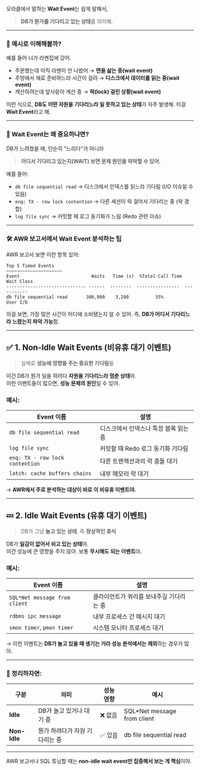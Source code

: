 오라클에서 말하는 **Wait Event**는 쉽게 말해서,  

> **DB가 뭔가를 기다리고 있는 상태**를 의미해.

---

### 🍜 예시로 이해해볼까?

예를 들어 너가 라멘집에 갔어.
- 주문했는데 아직 라멘이 안 나왔어 → **면을 삶는 중(wait event)**  
- 주방에서 재료 준비하느라 시간이 걸려 → **디스크에서 데이터를 읽는 중(wait event)**  
- 계산하려는데 앞사람이 계산 중 → **락(lock) 걸린 상황(wait event)**

이런 식으로, **DB도 어떤 자원을 기다리느라 일 못하고 있는 상태**가 자주 발생해. 이걸 **Wait Event**라고 해.

---

### 🔧 Wait Event는 왜 중요하냐면?

DB가 느려졌을 때, 단순히 "느리다"가 아니라  
> **어디서 기다리고 있는지(WAIT) 보면 문제 원인을 파악할 수 있어.**

예를 들어:
- `db file sequential read` → 디스크에서 인덱스를 읽느라 기다림 (I/O 이슈일 수 있음)
- `enq: TX - row lock contention` → 다른 세션이 락 걸어서 기다리는 중 (락 경합)
- `log file sync` → 커밋할 때 로그 동기화가 느림 (Redo 관련 이슈)

---

### 🛠️ AWR 보고서에서 Wait Event 분석하는 팁

AWR 보고서 보면 이런 항목 있어:
```
Top 5 Timed Events
~~~~~~~~~~~~~~~~~~~~~
Event                           Waits   Time (s)  %Total Call Time  Wait Class
------------------------------ ------  --------  ----------------  -----------
db file sequential read       300,000    3,200          55%         User I/O
```

이걸 보면, 가장 많은 시간이 어디에 소비됐는지 알 수 있어. 즉, **DB가 어디서 기다리느라 느렸는지 파악 가능**함.


---

## ✅ 1. **Non-Idle Wait Events (비유휴 대기 이벤트)**  
> 실제로 **성능에 영향을 주는 중요한 기다림**들

이건 DB가 뭔가 일을 하려다 **자원을 기다리느라 멈춘 상태**야.  
이런 이벤트들이 많으면, **성능 문제의 원인**일 수 있어.

### 예시:
| Event 이름 | 설명 |
|------------|------|
| `db file sequential read` | 디스크에서 인덱스나 특정 블록 읽는 중 |
| `log file sync` | 커밋할 때 Redo 로그 동기화 기다림 |
| `enq: TX - row lock contention` | 다른 트랜잭션과의 락 충돌 대기 |
| `latch: cache buffers chains` | 내부 메모리 락 대기 |

→ **AWR에서 주로 분석하는 대상이 바로 이 비유휴 이벤트야.**

---

## 💤 2. **Idle Wait Events (유휴 대기 이벤트)**  
> DB가 그냥 **놀고 있는 상태**, 즉 **정상적인 휴식**

DB가 **일감이 없어서 쉬고 있는 상태**야.  
이건 성능에 큰 영향을 주지 않아. 보통 **무시해도 되는 이벤트**야.

### 예시:
| Event 이름 | 설명 |
|------------|------|
| `SQL*Net message from client` | 클라이언트가 쿼리를 보내주길 기다리는 중 |
| `rdbms ipc message` | 내부 프로세스 간 메시지 대기 |
| `smon timer`, `pmon timer` | 시스템 모니터 프로세스 대기 |

→ 이런 이벤트는 **DB가 놀고 있을 때 생기는 거라 성능 분석에서는 제외**하는 경우가 많아.

---

### 🔎 정리하자면:

| 구분       | 의미                            | 성능 영향 | 예시 |
|------------|---------------------------------|------------|------|
| **Idle**   | DB가 놀고 있거나 대기 중        | ❌ 없음    | SQL*Net message from client |
| **Non-Idle** | 뭔가 하려다가 자원 기다리는 중 | ✅ 있음    | db file sequential read |

---

AWR 보고서나 SQL 튜닝할 때는 **non-idle wait event만 집중해서 보는 게 핵심**이야.  
